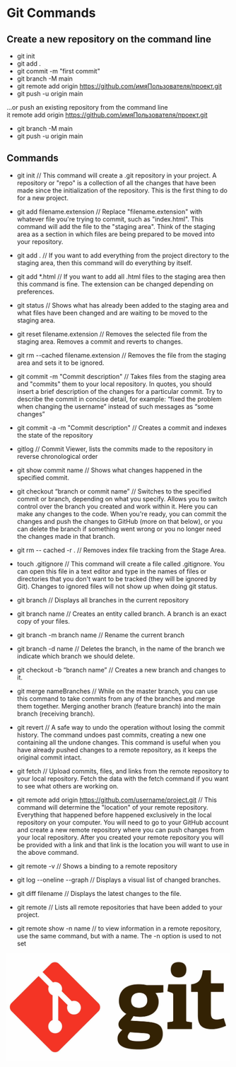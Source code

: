 # Git Commands


Create a new repository on the command line
-------------------------
* git init  
* git add .  
* git commit -m "first commit"   
* git branch -M main  
* git remote add origin https://github.com/имяПользователя/проект.git   
* git push -u origin main  

…or push an existing repository from the command line  
it remote add origin https://github.com/имяПользователя/проект.git  
* git branch -M main  
* git push -u origin main  

Commands
------------------------
* git init
// This command will create a .git repository in your project. A repository or "repo" is a collection of all the changes that have been made since the initialization of the repository. This is the first thing to do for a new project.

* git add filename.extension
// Replace "filename.extension" with whatever file you're trying to commit, such as "index.html". This command will add the file to the "staging area". Think of the staging area as a section in which files are being prepared to be moved into your repository.

* git add .
// If you want to add everything from the project directory to the staging area, then this command will do everything by itself.

* git add *.html
// If you want to add all .html files to the staging area then this command is fine. The extension can be changed depending on preferences.

* git status
// Shows what has already been added to the staging area and what files have been changed and are waiting to be moved to the staging area.

* git reset filename.extension
// Removes the selected file from the staging area. Removes a commit and reverts to changes.

* git rm --cached filename.extension
// Removes the file from the staging area and sets it to be ignored.

* git commit -m "Commit description"
// Takes files from the staging area and "commits" them to your local repository. In quotes, you should insert a brief description of the changes for a particular commit. Try to describe the commit in concise detail, for example: “fixed the problem when changing the username” instead of such messages as “some changes”

* git commit -a -m "Commit description"
// Creates a commit and indexes the state of the repository

* gitlog
// Commit Viewer, lists the commits made to the repository in reverse chronological order

* git show commit name
// Shows what changes happened in the specified commit.

* git checkout “branch or commit name”
// Switches to the specified commit or branch, depending on what you specify. Allows you to switch control over the branch you created and work within it. Here you can make any changes to the code. When you're ready, you can commit the changes and push the changes to GitHub (more on that below), or you can delete the branch if something went wrong or you no longer need the changes made in that branch.

* git rm -- cached -r .
// Removes index file tracking from the Stage Area.

* touch .gitignore
// This command will create a file called .gitignore. You can open this file in a text editor and type in the names of files or directories that you don't want to be tracked (they will be ignored by Git). Changes to ignored files will not show up when doing git status.

* git branch
// Displays all branches in the current repository

* git branch name
// Creates an entity called branch. A branch is an exact copy of your files.

* git branch -m branch name
// Rename the current branch

* git branch -d name
// Deletes the branch, in the name of the branch we indicate which branch we should delete.

* git checkout -b “branch name”
// Creates a new branch and changes to it.

* git merge nameBranches
// While on the master branch, you can use this command to take commits from any of the branches and merge them together. Merging another branch (feature branch) into the main branch (receiving branch).

* git revert
// A safe way to undo the operation without losing the commit history. The command undoes past commits, creating a new one containing all the undone changes. This command is useful when you have already pushed changes to a remote repository, as it keeps the original commit intact.

* git fetch
// Upload commits, files, and links from the remote repository to your local repository. Fetch the data with the fetch command if you want to see what others are working on.

* git remote add origin https://github.com/username/project.git
// This command will determine the "location" of your remote repository. Everything that happened before happened exclusively in the local repository on your computer. You will need to go to your GitHub account and create a new remote repository where you can push changes from your local repository. After you created your remote repository you will be provided with a link and that link is the location you will want to use in the above command.

* git remote -v
// Shows a binding to a remote repository

* git log --oneline --graph
// Displays a visual list of changed branches.

* git diff filename
// Displays the latest changes to the file.

* git remote
// Lists all remote repositories that have been added to your project.

* git remote show -n name
// to view information in a remote repository, use the same command, but with a name. The -n option is used to not set

![picture1.](git.jpg)

